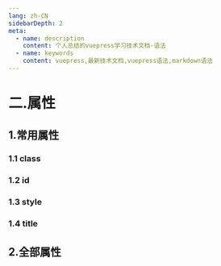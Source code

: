 ```yaml
---
lang: zh-CN
sidebarDepth: 2
meta:
  - name: description
    content: 个人总结的vuepress学习技术文档-语法
  - name: keywords
    content: vuepress,最新技术文档,vuepress语法,markdown语法
---
```


# 二.属性

## 1.常用属性

### 1.1 class

### 1.2 id

### 1.3 style

### 1.4 title

## 2.全部属性
